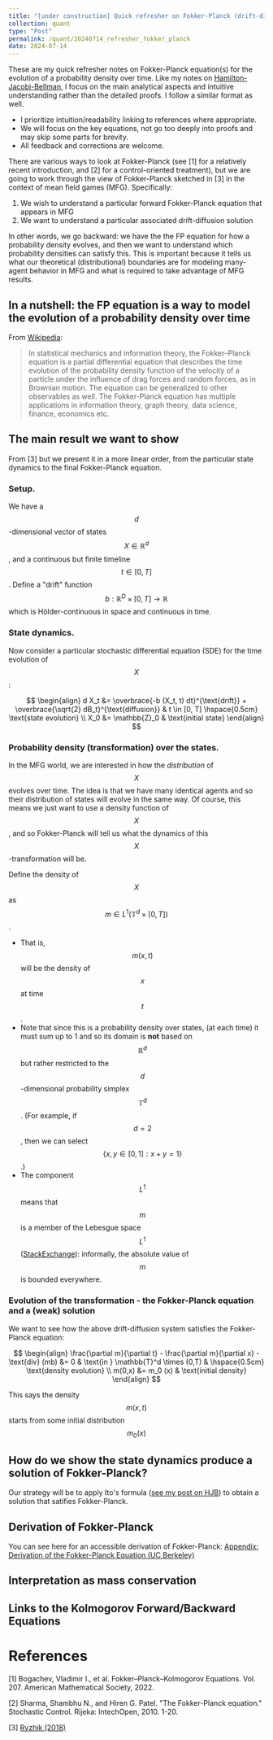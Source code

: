 ```yaml
---
title: "[under construction] Quick refresher on Fokker-Planck (drift-diffusion)"
collection: quant
type: "Post"
permalink: /quant/20240714_refresher_fokker_planck
date: 2024-07-14
---
```


These are my quick refresher notes on Fokker-Planck equation(s) for the evolution of a probability density over time. Like my notes on [Hamilton-Jacobi-Bellman](https://evnchw.github.io/quant/20240623_refresher_hjb), I focus on the main analytical aspects and intuitive understanding rather than the detailed proofs. I follow a similar format as well.

- I prioritize intuition/readability linking to references where appropriate.
- We will focus on the key equations, not go too deeply into proofs and may skip some parts for brevity.
- All feedback and corrections are welcome.

There are various ways to look at Fokker-Planck (see [1] for a relatively recent introduction, and [2] for a control-oriented treatment), but we are going to work through the view of Fokker-Planck sketched in [3] in the context of mean field games (MFG). Specifically:

1. We wish to understand a particular forward Fokker-Planck equation that appears in MFG
2. We want to understand a particular associated drift-diffusion solution

In other words, we go backward: we have the the FP equation for how a probability density evolves, and then we want to understand which probability densities can satisfy this. This is important because it tells us what our theoretical (distributional) boundaries are for modeling many-agent behavior in MFG and what is required to take advantage of MFG results.

## In a nutshell: the FP equation is a way to model the evolution of a probability density over time

From [Wikipedia](https://en.wikipedia.org/wiki/Fokker%E2%80%93Planck_equation):

> In statistical mechanics and information theory, the Fokker–Planck equation is a partial differential equation that describes the time evolution of the probability density function of the velocity of a particle under the influence of drag forces and random forces, as in Brownian motion. The equation can be generalized to other observables as well. The Fokker-Planck equation has multiple applications in information theory, graph theory, data science, finance, economics etc.

## The main result we want to show

From [3] but we present it in a more linear order, from the particular state dynamics to the final Fokker-Planck equation.

### Setup.

We have a $$d$$-dimensional vector of states $$X \in \mathbb{R}^d$$, and a continuous but finite timeline $$t \in [0, T]$$. Define a "drift" function $$b: \mathbb{R}^D \times [0, T] \to \mathbb{R}$$ which is Hölder-continuous in space and continuous in time.

### State dynamics.

Now consider a particular stochastic differential equation (SDE) for the time evolution of $$X$$:

$$
\begin{align}
    d X_t &= \overbrace{-b (X_t, t) dt}^{\text{drift}} + \overbrace{\sqrt{2} dB_t}^{\text{diffusion}} & t \in [0, T] \hspace{0.5cm} \text{state evolution} \\
    X_0 &= \mathbb{Z}_0 & \text{initial state}
\end{align}
$$

### Probability density (transformation) over the states.

In the MFG world, we are interested in how the *distribution* of $$X$$ evolves over time. The idea is that we have many identical agents and so their distribution of states will evolve in the same way. Of course, this means we just want to use a density function of $$X$$, and so Fokker-Planck will tell us what the dynamics of this $$X$$-transformation will be.

<!--
TODO:
- define probability measure on complex unit circle (mathbb T)
- define the \Delta operator for m
-->
Define the density of $$X$$ as $$m \in L^1(\mathbb{T}^d \times [0,T])$$.

- That is, $$m(x, t)$$ will be the density of $$x$$ at time $$t$$.
- Note that since this is a probability density over states, (at each time) it must sum up to 1 and so its domain is **not** based on $$\mathbb{R}^d$$ but rather restricted to the $$d$$-dimensional probability simplex $$\mathbb{T}^d$$. (For example, if $$d=2$$, then we can select $$\{x, y \in [0,1]: x + y = 1\}$$.)
- The component $$L^1$$ means that $$m$$ is a member of the Lebesgue space $$L^1$$ ([StackExchange](https://math.stackexchange.com/questions/745894/what-does-it-mean-to-be-an-l1-function)): informally, the absolute value of $$m$$ is bounded everywhere.

### Evolution of the transformation - the Fokker-Planck equation and a (weak) solution

We want to see how the above drift-diffusion system satisfies the Fokker-Planck equation:

$$
\begin{align}
    \frac{\partial m}{\partial t} - \frac{\partial m}{\partial x} - \text{div} (mb) &= 0 & \text{in } \mathbb{T}^d \times (0,T) & \hspace{0.5cm} \text{density evolution} \\
    m(0,x) &= m_0 (x) & \text{initial density}
\end{align}
$$

This says the density $$m(x,t)$$ starts from some initial distribution $$m_0(x)$$

## How do we show the state dynamics produce a solution of Fokker-Planck?

Our strategy will be to apply Ito's formula ([see my post on HJB](https://evnchw.github.io/quant/20240623_refresher_hjb)) to obtain a solution that satifies Fokker-Planck.

## Derivation of Fokker-Planck

You can see here for an accessible derivation of Fokker-Planck: [Appendix: Derivation of the Fokker-Planck Equation (UC Berkeley)](https://sites.me.ucsb.edu/~moehlis/moehlis_papers/appendix.pdf)

## Interpretation as mass conservation

<!--
https://math.stackexchange.com/questions/2292544/understanding-the-fokker-planck-equation-for-non-stationary-processes
https://en.wikipedia.org/wiki/Fokker%E2%80%93Planck_equation
-->

## Links to the Kolmogorov Forward/Backward Equations

# References

[1] Bogachev, Vladimir I., et al. Fokker–Planck–Kolmogorov Equations. Vol. 207. American Mathematical Society, 2022.

[2] Sharma, Shambhu N., and Hiren G. Patel. "The Fokker-Planck equation." Stochastic Control. Rijeka: IntechOpen, 2010. 1-20.

[3] [Ryzhik (2018)](https://math.stanford.edu/~ryzhik/STANFORD/MEAN-FIELD-GAMES/notes-mean-field.pdf)

